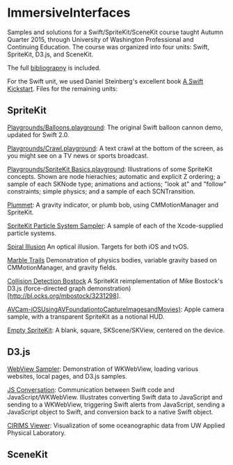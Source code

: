 # ImmersiveInterfaces
Samples and solutions for a Swift/SpriteKit/SceneKit course taught Autumn Quarter 2015, through University of Washington Professional and Continuing Education. The course was organized into four units: Swift, SpriteKit, D3.js, and SceneKit.

The full [bibliograpny](Supporting%20material/CP135%20Bibliography.pdf) is included.

For the Swift unit, we used Daniel Steinberg's excellent book [A Swift Kickstart](https://itunes.apple.com/us/book/a-swift-kickstart/id891801923?mt=13). Files for the remaining units:

## SpriteKit
[Playgrounds/Balloons.playground](Playgrounds/Balloons.playground): The original Swift balloon cannon demo, updated for Swift 2.0.

[Playgrounds/Crawl.playground](Playgrounds/Crawl.playground): A text crawl at the bottom of the screen, as you might see on a TV news or sports broadcast.

[Playgrounds/SpriteKit Basics.playground](Playgrounds/Playgrounds/SpriteKit%20Basics.playground): Illustrations of some SpriteKit concepts. Shown are node hierachies; automatic and explicit Z ordering; a sample of each SKNode type; animations and actions; "look at" and "follow" constraints; simple physics; and a sample of each SCNTransition.

[Plummet](Plummet): A gravity indicator, or plumb bob, using CMMotionManager and SpriteKit.

[SpriteKit Particle System Sampler](SpriteKit%20Particle%20System%20Sampler/): A sample of each of the Xcode-supplied particle systems.

[Spiral Illusion](Spiral%20Illusion/) An optical illusion. Targets for both iOS and tvOS.

[Marble Trails](Marble%20Trails/) Demonstration of physics bodies, variable gravity based on CMMotionManager, and gravity fields.

[Collision Detection Bostock](Collision%20Detection%20Bostock) A SpriteKit reimplementation of Mike Bostock's D3.js (force-directed graph demonstration)[http://bl.ocks.org/mbostock/3231298].

[AVCam-iOSUsingAVFoundationtoCaptureImagesandMovies)](AVCam-iOSUsingAVFoundationtoCaptureImagesandMovies): Apple camera sample, with a transparent SpriteKit as a notional HUD.

[Empty SpriteKit](Empty%20SpriteKit): A blank, square, SKScene/SKView, centered on the device.

## D3.js

[WebView Sampler](WebView%20Sampler): Demonstration of WKWebView, loading various websites, local pages, and D3.js samples.

[JS Conversation](JS%20Conversation): Communication between Swift code and JavaScript/WKWebView. Illustrates converting Swift data to JavaScript and sending to a WKWebView, triggering Swift alerts from JavaScript, sending a JavaScript object to Swift, and conversion back to a native Swift object.

[CIRIMS Viewer](CIRIMS%20Viewer): Visualization of some oceanographic data from UW Applied Physical Laboratory.

## SceneKit
